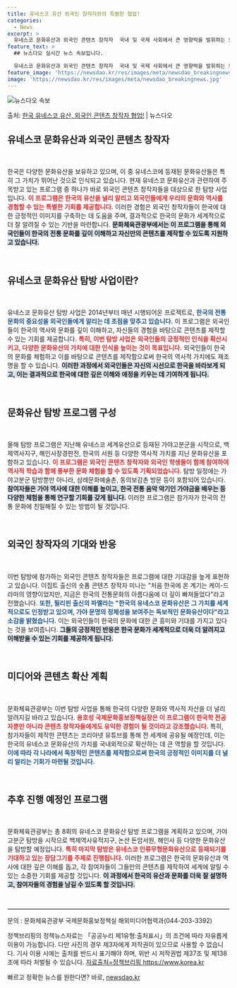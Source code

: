 ```yaml
---
title: 유네스코 유산 외국인 창작자와의 특별한 협업!
categories:
  - News
excerpt: >
  유네스코 문화유산과 외국인 콘텐츠 창작자  국내 및 국제 사회에서 큰 영향력을 발휘하는 외국인 콘텐츠 창작자…
feature_text: >
  ## 뉴스다오 실시간 뉴스 속보입니다.

  유네스코 문화유산과 외국인 콘텐츠 창작자  국내 및 국제 사회에서 큰 영향력을 발휘하는 외국인 콘텐츠 창작자…
feature_image: 'https://newsdao.kr/res/images/meta/newsdao_breakingnews.jpg'
image: 'https://newsdao.kr/res/images/meta/newsdao_breakingnews.jpg'
---
```


![뉴스다오 속보](https://newsdao.kr/res/images/meta/newsdao_breakingnews.jpg)

<p>출처: <a href="https://newsdao.kr/4367" rel="dofollow">한국 유네스코 유산, 외국인 콘텐츠 창작자 협업!</a> | 뉴스다오</p>

<h2 data-ke-size="size26">유네스코 문화유산과 외국인 콘텐츠 창작자</h2>

<p data-ke-size="size16">&nbsp;</p>

한국은 다양한 문화유산을 보유하고 있으며, 이 중 유네스코에 등재된 문화유산들은 특히 그 가치가 뛰어난 것으로 인식되고 있습니다. 현재 유네스코 문화유산과 관련하여 주목받고 있는 프로그램 중 하나가 바로 외국인 콘텐츠 창작자들을 대상으로 한 탐방 사업입니다. <b><span style="color: #ee2323;">이 프로그램은 한국의 유산을 널리 알리고 외국인들에게 우리의 문화와 역사를 경험할 수 있는 특별한 기회를 제공합니다.</span></b> 이러한 경험은 외국인 창작자들이 한국에 대한 긍정적인 이미지를 구축하는 데 도움을 주며, 결과적으로 한국의 문화가 세계적으로 더 잘 알려질 수 있는 기반을 마련합니다. <b><span style="background-color: #21538527;">문화체육관광부에서는 이 프로그램을 통해 외국인들이 한국의 전통 문화를 깊이 이해하고 자신만의 콘텐츠를 제작할 수 있도록 지원하고 있습니다.</span></b> 

<p data-ke-size="size16">&nbsp;</p>

<h2 data-ke-size="size26">유네스코 문화유산 탐방 사업이란?</h2>

<p data-ke-size="size16">&nbsp;</p>

유네스코 문화유산 탐방 사업은 2014년부터 매년 시행되어온 프로젝트로, <b><span style="color: #1a5490;">한국의 전통문화의 중요성을 외국인들에게 알리는 데 초점을 맞추고 있습니다.</span></b> 이 프로그램은 외국인들이 한국의 역사와 문화를 깊이 이해하고, 자신들의 경험을 바탕으로 콘텐츠를 제작할 수 있는 기회를 제공합니다. <b><span style="color: #ee2323;">특히, 이번 탐방 사업은 외국인들의 긍정적인 인식을 확산시키고, 다양한 문화유산의 가치에 대한 인식을 높이는 것이 목표입니다.</span></b> 외국인들이 한국의 문화를 체험하고 이를 바탕으로 콘텐츠를 제작함으로써 한국의 역사적 가치에도 재조명을 할 수 있습니다. <b><span style="background-color: #21538527;">이러한 과정에서 외국인들은 자신의 시선으로 한국을 바라보게 되고, 이는 결과적으로 한국에 대한 깊은 이해와 애정을 키우는 데 기여하게 됩니다.</span></b>

<p data-ke-size="size16">&nbsp;</p>

<h2 data-ke-size="size26">문화유산 탐방 프로그램 구성</h2>

<p data-ke-size="size16">&nbsp;</p>

올해 탐방 프로그램은 지난해 유네스코 세계유산으로 등재된 가야고분군을 시작으로, 백제역사지구, 해인사장경판전, 한국의 서원 등 다양한 역사적 가치를 지닌 문화유산을 포함하고 있습니다. <b><span style="color: #ee2323;">이 프로그램은 외국인 콘텐츠 창작자와 외국인 학생들이 함께 참여하여 역사적 학습과 함께 풍부한 문화 체험을 할 수 있도록 기획되었습니다.</span></b> 탐방 일정에는 가야고분군 탐방뿐만 아니라, 삼례문화예술촌, 동의보감촌 방문 등이 포함되어 있습니다. <b><span style="background-color: #21538527;">참여자들은 가야 역사에 대한 이해를 높이고, 한국 전통 음악 악기인 가야금을 배우는 등 다양한 체험을 통해 연구할 기회를 갖게 됩니다.</span></b> 이러한 프로그램은 참가자가 한국의 전통 문화에 친밀해질 수 있는 방법이 될 것입니다. 

<p data-ke-size="size16">&nbsp;</p>

<h2 data-ke-size="size26">외국인 창작자의 기대와 반응</h2>

<p data-ke-size="size16">&nbsp;</p>

이번 탐방에 참가하는 외국인 콘텐츠 창작자들은 프로그램에 대한 기대감을 높게 표현하고 있습니다. 이집트 출신의 숏폼 콘텐츠 창작자 미나는 "처음 한국에 온 계기는 케이-드라마의 영향이었지만, 지금은 한국의 전통문화의 아름다움에 더 깊이 빠져들었다"라고 전했습니다. <b><span style="color: #1a5490;">또한, 필리핀 출신의 파멜라는 "한국의 유네스코 문화유산은 그 가치를 세계적으로도 인정받고 있으며, 가야 문명의 정체성을 보여주는 독보적인 문화유산이다"라고 소감을 밝혔습니다.</span></b> 이는 외국인들이 한국의 문화에 대한 큰 흥미와 기대를 가지고 있다는 것을 보여줍니다. <b><span style="background-color: #21538527;">그들의 긍정적인 반응은 한국 문화가 세계적으로 더욱 더 알려지고 이해받을 수 있는 기회를 제공하게 됩니다.</span></b>

<p data-ke-size="size16">&nbsp;</p>

<h2 data-ke-size="size26">미디어와 콘텐츠 확산 계획</h2>

<p data-ke-size="size16">&nbsp;</p>

문화체육관광부는 이번 탐방 사업을 통해 한국의 다양한 문화와 역사적 자산을 더 널리 알려지길 바라고 있습니다. <b><span style="color: #ee2323;">용호성 국제문화홍보정책실장은 이 프로그램이 한국학 전공자뿐만 아니라 콘텐츠 창작자들에게도 유익한 경험이 될 것이라고 강조했습니다.</span></b> 특히, 참가자들이 제작한 콘텐츠는 코리아넷 유튜브를 통해 전 세계에 공유될 예정인데, 이는 한국의 유네스코 문화유산의 가치를 국내외적으로 확산하는 데 큰 역할을 할 것입니다. <b><span style="color: #1a5490;">이에 따라 각 나라에서 독창적인 콘텐츠를 제작함으로써 한국의 긍정적인 이미지를 더 널리 알리는 기회가 마련될 것입니다.</span></b>

<p data-ke-size="size16">&nbsp;</p>

<h2 data-ke-size="size26">추후 진행 예정인 프로그램</h2>

<p data-ke-size="size16">&nbsp;</p>

문화체육관광부는 총 8회의 유네스코 문화유산 탐방 프로그램을 계획하고 있으며, 가야고분군 탐방을 시작으로 백제역사유적지구, 논산 돈암서원, 해인사 등 다양한 문화유산을 탐방할 예정입니다. <b><span style="color: #ee2323;">특히 마지막 탐방은 유네스코 인류무형문화유산으로 등재되기를 기대하고 있는 장담그기를 주제로 진행됩니다.</span></b> 이러한 프로그램은 한국의 문화유산과 역사에 대한 깊은 이해를 돕고, 각 참여자들이 그들만의 콘텐츠를 제작하여 세계에 알릴 수 있는 소중한 기회를 제공할 것입니다. <b><span style="background-color: #21538527;">이 과정에서 한국의 유산과 문화를 더욱 잘 설명하고, 참여자들의 경험을 남길 수 있도록 할 것입니다.</span></b>

<p data-ke-size="size16">&nbsp;</p>

<hr style="border: 1px solid #cccccc;"/>

<p data-ke-size="size16">문의 : 문화체육관광부 국제문화홍보정책실 해외미디어협력과(044-203-3392)</p>

<p data-ke-size="size16">정책브리핑의 정책뉴스자료는 「공공누리 제1유형:출처표시」의 조건에 따라 자유롭게 이용이 가능합니다. 다만 사진의 경우 제3자에게 저작권이 있으므로 사용할 수 없습니다. 기사 이용 시에는 출처를 반드시 표기해야 하며, 위반 시 저작권법 제37조 및 제138조에 따라 처벌될 수 있습니다. <a href="https://newsdao.kr/4367">자료출처=정책브리핑 https://www.korea.kr</a></p> 

빠르고 정확한 뉴스를 원한다면? 바로, <a href="https://newsdao.kr" rel="dofollow">newsdao.kr</a>


